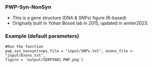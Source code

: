 ### PWP-Syn-NonSyn
  * This is a gene structure (DNA & SNPs) figure (R-based)
  * Originally built in Yohan Bossé lab in 2015, updated in winter2023.

### Example (default parameters)
```
#Run the function
pwp_syn_nonsyn(snps_file = "input/SNPs.txt", exons_file = "input/Exons.txt",
figure = 'output/SERPINA1-PWP.png')
```
